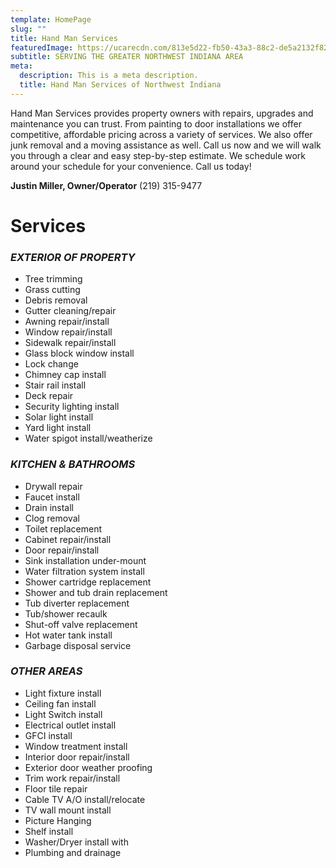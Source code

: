 ```yaml
---
template: HomePage
slug: ""
title: Hand Man Services
featuredImage: https://ucarecdn.com/813e5d22-fb50-43a3-88c2-de5a2132f823/-/preview/-/enhance/61/
subtitle: SERVING THE GREATER NORTHWEST INDIANA AREA
meta:
  description: This is a meta description.
  title: Hand Man Services of Northwest Indiana
---
```

Hand Man Services provides property owners with repairs, upgrades and maintenance you can trust. From painting to door installations we offer competitive, affordable pricing across a variety of services. We also offer junk removal and a moving assistance as well. Call us now and we will walk you through a clear and easy step-by-step estimate. We schedule work around your schedule for your convenience. Call us today!

**Justin Miller, Owner/Operator**
(219) 315-9477

# Services

### *EXTERIOR OF PROPERTY*

* Tree trimming
* Grass cutting
* Debris removal
* Gutter cleaning/repair
* Awning repair/install
* Window repair/install
* Sidewalk repair/install
* Glass block window install
* Lock change
* Chimney cap install
* Stair rail install
* Deck repair
* Security lighting install
* Solar light install
* Yard light install
* Water spigot install/weatherize



### *KITCHEN & BATHROOMS*

* Drywall repair
* Faucet install
* Drain install
* Clog removal
* Toilet replacement
* Cabinet repair/install
* Door repair/install
* Sink installation under-mount
* Water filtration system install
* Shower cartridge replacement
* Shower and tub drain replacement
* Tub diverter replacement
* Tub/shower recaulk
* Shut-off valve replacement
* Hot water tank install
* Garbage disposal service



### *OTHER AREAS*

* Light fixture install
* Ceiling fan install
* Light Switch install
* Electrical outlet install
* GFCI install
* Window treatment install
* Interior door repair/install
* Exterior door weather proofing
* Trim work repair/install
* Floor tile repair
* Cable TV A/O install/relocate
* TV wall mount install
* Picture Hanging
* Shelf install
* Washer/Dryer install with
* Plumbing and drainage